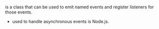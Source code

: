 is a class that can be used to emit named events and register listeners for those events.
- used to handle asynchronous events is Node.js.